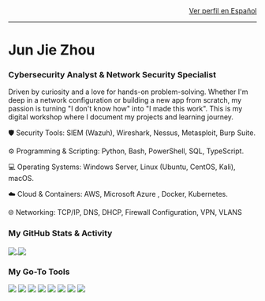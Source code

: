 <div align="right">
  <a href="README_ES.md">Ver perfil en Español</a>
</div>

---

# Jun Jie Zhou
### Cybersecurity Analyst & Network Security Specialist

Driven by curiosity and a love for hands-on problem-solving. Whether I'm deep in a network configuration or building a new app from scratch, my passion is turning "I don't know how" into "I made this work". This is my digital workshop where I document my projects and learning journey.


🛡️ Security Tools: SIEM (Wazuh), Wireshark, Nessus, Metasploit, Burp Suite.


⚙️ Programming & Scripting: Python, Bash, PowerShell, SQL, TypeScript.


💻 Operating Systems: Windows Server, Linux (Ubuntu, CentOS, Kali), macOS.


☁️ Cloud & Containers: AWS, Microsoft Azure , Docker, Kubernetes.



🌐 Networking: TCP/IP, DNS, DHCP, Firewall Configuration, VPN, VLANS

### My GitHub Stats & Activity
<p align="left">
  <a href="https://github.com/anuraghazra/github-readme-stats">
    <img align="center" src="https://github-readme-stats.vercel.app/api?username=NswHuei&show_icons=true&theme=tokyonight&count_private=true" />
  </a>
  <a href="https://github.com/anuraghazra/github-readme-stats">
    <img align="center" src="https://github-readme-stats.vercel.app/api/top-langs/?username=NswHuei&layout=compact&theme=tokyonight" />
  </a>
</p>

### My Go-To Tools
<p align="left">
  <a href="#"><img src="https://img.shields.io/badge/Python-3776AB?style=for-the-badge&logo=python&logoColor=white" /></a>
  <a href="#"><img src="https://img.shields.io/badge/Linux-FCC624?style=for-the-badge&logo=linux&logoColor=black" /></a>
  <a href="#"><img src="https://img.shields.io/badge/Docker-2496ED?style=for-the-badge&logo=docker&logoColor=white" /></a>
  <a href="#"><img src="https://img.shields.io/badge/Amazon_AWS-232F3E?style=for-the-badge&logo=amazon-aws&logoColor=white" /></a>
  <a href="#"><img src="https://img.shields.io/badge/Wireshark-1679A7?style=for-the-badge&logo=wireshark&logoColor=white" /></a>
  <a href="#"><img src="https://img.shields.io/badge/Bash-4EAA25?style=for-the-badge&logo=gnubash&logoColor=white" /></a>
  <a href="#"><img src="https://img.shields.io/badge/SonarQube-4E9BCD?style=for-the-badge&logo=sonarqube&logoColor=white" /></a>
  <a href="#"><img src="https://img.shields.io/badge/OWASP-Top%2010-00ADD8?style=for-the-badge&logo=owasp&logoColor=white" /></a>
</p>

<!--
**NswHuei/NswHuei** is a ✨ _special_ ✨ repository because its `README.md` (this file) appears on your GitHub profile.

Here are some ideas to get you started:

- 🔭 I’m currently working on ...
- 🌱 I’m currently learning ...
- 👯 I’m looking to collaborate on ...
- 🤔 I’m looking for help with ...
- 💬 Ask me about ...
- 📫 How to reach me: ...
- 😄 Pronouns: ...
- ⚡ Fun fact: ...
-->
